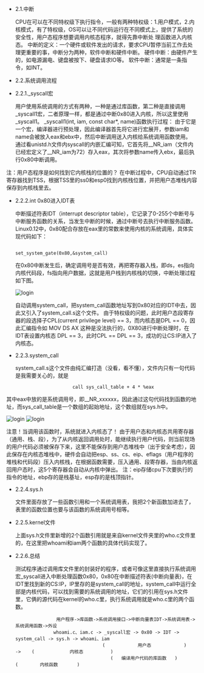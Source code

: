 
- 2.1.中断

    CPU在可以在不同特权级下执行指令，一般有两种特权级：1.用户模式，2.内核模式，有了特权级，OS可以让不同代码运行在不同模式上，提供了系统的安全性，用户态程序想要调用内核态程序，就得先靠中断处
理函数进入内核态。
中断的定义：一个硬件或软件发出的请求，要求CPU暂停当前工作去处理更重要的事，中断分为两种，软件中断和硬件中断。
硬件中断：由硬件产生的，如电源漏电、键盘被按下、硬盘请求IO等。
软件中断：通常是一条指令，如INT。

- 2.2.系统调用流程
- 2.2.1._syscall宏

    用户使用系统调用的方式有两种，一种是通过库函数，第二种是直接调用_syscall1宏，二者原理一样，都是通过中断0x80进入内核，所以这里使用_syscall1。
_syscall1(int, iam, const char*, name)函数执行过程： 
    由于它是一个宏，编译器进行预处理，因此编译器首先将它进行宏展开，参数iam和name会被放入eax和ebx中，然后中断调用送入内核给系统调用函数使用。  通过看unistd.h文件内syscall的内嵌汇编可知，它首先将__NR_iam（文件内已经宏定义了__NR_iam为72）存入eax，其次将参数name传入ebx，最后执行0x80中断调用。

注：用户态程序是如何找到它内核栈的位置的？
    在中断过程中，CPU自动通过TR寄存器找到TSS，根据TSS里的ss0和esp0找到内核栈位置，并把用户态堆栈内容保存到内核栈里去。

- 2.2.2.int 0x80进入IDT表

    中断描述符表IDT（interrupt descriptor table），它记录了0-255个中断号与中断服务函数的关系，当发生中断的时候，通过中断号去执行中断服务函数。
    Linux0.12中，0x80配合存放在eax里的常数来使用内核的系统调用，具体实现代码如下：

                                                       set_system_gate(0x80,&system_call)

    在0x80中断发生后，确定调用号是否有效，再把寄存器入栈，即ds，es指向内核代码段，fs指向用户数据，这就是用户栈到内核栈的切换，中断处理过程如下图。
    
    ![login](https://github.com/Louis-LYK/myOSlab/blob/main/_syscall.s.png)
                                                                
         
         
    自动调用system_call，把system_call函数地址写到0x80对应的IDT中去，因此又引入了system_call.s这个文件。
由于特权级的问题，此时用户态段寄存器的段选择子CPL(current privilege level) == 3，而内核态是DPL == 0，因此汇编指令如 MOV DS AX 这种是没法执行的，0X80进行中断处理时，在IDT表设置内核态
DPL == 3，此时CPL == DPL == 3，成功的让CS:IP进入了内核态。

 - 2.2.3.system_call
 
	system_call.s这个文件由纯汇编打造（没看，看不懂），文件内只有一句代码是我需要关心的，就是
	
							call sys_call_table + 4 * %eax

其中eax中放的是系统调用号，即__NR_xxxxxx，因此通过这句代码找到函数的地址，而sys_call_table是一个数组的起始地址，这个数组就在sys.h中。

![login](https://github.com/Louis-LYK/myOSlab/blob/main/interrupt.png) ![login](https://github.com/Louis-LYK/myOSlab/blob/main/system_call.s.png)
  
  
   注意！当调用该函数时，系统就进入内核态了！
   由于用户态和内核态共用寄存器（通用、栈、段），为了从内核返回调用处时，能继续执行用户代码，则当前现场的用户代码必须被保存下来，这里不能保存到用户态堆栈中（出于安全考虑），因此保存在内核态堆栈中，硬件会自动把esp、ss、cs、eip、eflags（用户程序的堆栈和代码段）压入内核栈，在根据函数需要，压入通用、段寄存器，当由内核返回用户态时，这5个寄存器会自动从内核中弹出。
注：eip存储cpu下次要执行的指令的地址，ebp存的是栈基址，esp存的是栈顶指针。

- 2.2.4.sys.h

    文件里面存放了一些函数引用和一个系统调用表，我把2个新函数加进去了，表里的函数位置也要与该函数的系统调用号相等。

- 2.2.5.kernel文件

    上面sys.h文件里新增的2个函数引用就是来自kernel文件夹里的who.c文件里的，在这里把whoami和iam两个函数的具体代码实现了。

- 2.2.6.总结

    测试程序通过调用库文件里的封装好的程序，或者可像这里直接执行系统调用宏_syscall进入中断处理函数0x80，0x80在中断描述符表(中断向量表)，在IDT里找到新的CS:IP，IP里存的是system_call的地址，system_call中运行全部是内核代码，可以找到需要的系统调用的地址，它们的引用在sys.h文件里，它俩的源代码在kernel的who.c里，执行系统调用就是who.c里的两个函数。

					 用户程序->库函数->系统调用接口->中断向量表IDT->系统调用表->系统调用函数->外设
				    whoami.c、iam.c -> _syscall宏 -> 0x80 -> IDT -> system_call -> sys.h -> whoami、iam                  
                                      (            用户态            )    ->    (             内核态          )
                                         (   编译用户代码的库函数   )                  (        内核函数       )
    
    
   
